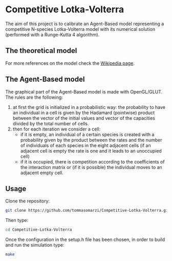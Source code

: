 # **Competitive Lotka-Volterra**
The aim of this project is to calibrate an Agent-Based model representing a competitive N-species Lotka-Volterra model with its numerical solution (performed with a Runge-Kutta 4 algorithm).

## The theoretical model
For more references on the model check the [Wikipedia page](https://en.wikipedia.org/wiki/Competitive_Lotka-Volterra_equations).

## The Agent-Based model
The graphical part of the Agent-Based model is made with OpenGL/GLUT. The rules are the following:

1. at first the grid is initialized in a probabilistic way: the probability to have an individual in a cell is given by the Hadamard (pointwise) product between the vector of the initial values and vector of the capacities divided by the total number of cells.  
2. then for each iteration we consider a cell:
    - if it is empty, an individual of a certain species is created with a probability given by the product between the rates and the number of individuals of each species in the eight adjacent cells (if an adjacent cell is empty the rate is one and it leads to an unoccupied cell) 
    - if it is occupied, there is competition according to the coefficients of the interaction matrix or (if it is possible) the individual moves to an adjacent empty cell.

## Usage
Clone the repository:
```bash
git clone https://github.com/tommasomarzi/Competitive-Lotka-Volterra.git
```
Then type:
```bash
cd Competitive-Lotka-Volterra 
```
Once the configuration in the setup.h file has been chosen, in order to build and run the simulation type:
```bash
make
```

